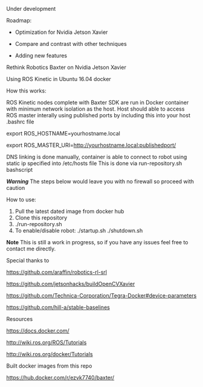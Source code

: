 
Under development


Roadmap:

- Optimization for Nvidia Jetson Xavier

- Compare and contrast with other techniques

- Adding new features





Rethink Robotics Baxter on Nvidia Jetson Xavier


Using ROS Kinetic in Ubuntu 16.04 docker


How this works:


ROS Kinetic nodes complete with Baxter SDK are run in Docker container with minimum network isolation as the host.
Host should able to access ROS master interally using published ports
by including this into your host .bashrc file


export ROS_HOSTNAME=yourhostname.local

export ROS_MASTER_URI=http://yourhostname.local:publishedport/


DNS linking is done manually, container is able to connect to robot using static ip specified into 
/etc/hosts file
This is done via run-repository.sh bashscript




***Warning***
The steps below would leave you with no firewall so proceed with caution

How to use:

1. Pull the latest dated image from docker hub
2. Clone this repository
3. ./run-repository.sh
4. To enable/disable robot:
./startup.sh
./shutdown.sh


**Note** 
This is still a work in progress, so if you have any issues feel free to contact me directly.


Special thanks to 

https://github.com/araffin/robotics-rl-srl

https://github.com/jetsonhacks/buildOpenCVXavier

https://github.com/Technica-Corporation/Tegra-Docker#device-parameters

https://github.com/hill-a/stable-baselines

Resources

https://docs.docker.com/

http://wiki.ros.org/ROS/Tutorials

http://wiki.ros.org/docker/Tutorials

Built docker images from this repo

https://hub.docker.com/r/ezvk7740/baxter/

